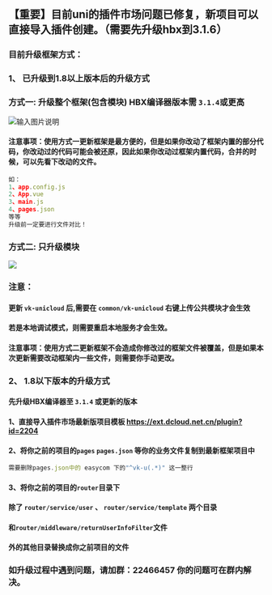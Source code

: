 ## 【重要】目前uni的插件市场问题已修复，新项目可以直接导入插件创建。（需要先升级hbx到3.1.6）

### 目前升级框架方式：

### 1、 已升级到1.8以上版本后的升级方式

### 方式一: 升级整个框架(包含模块) HBX编译器版本需 `3.1.4`或更高
![输入图片说明](https://images.gitee.com/uploads/images/2021/0309/100151_a7d81e18_541115.png "插件更新方法.png")

#### 注意事项：使用方式一更新框架是最方便的，但是如果你改动了框架内置的部分代码，你改动过的代码可能会被还原，因此如果你改动过框架内置代码，合并的时候，可以先看下改动的文件。
```js
如：
1、app.config.js
2、App.vue
3、main.js
4、pages.json
等等
升级前一定要进行文件对比！
```

### 方式二: 只升级模块

![](https://vkceyugu.cdn.bspapp.com/VKCEYUGU-cf0c5e69-620c-4f3c-84ab-f4619262939f/c72fa719-9444-4874-93a5-7b09d440feee.jpg)

### 注意：
#### 更新 `vk-unicloud` 后,需要在 `common/vk-unicloud` 右键上传公共模块才会生效
#### 若是本地调试模式，则需要重启本地服务才会生效。
#### 注意事项：使用方式二更新框架不会造成你修改过的框架文件被覆盖，但是如果本次更新需要改动框架内一些文件，则需要你手动更改。

### 2、 1.8以下版本的升级方式
#### 先升级HBX编译器至 `3.1.4` 或更新的版本
#### 1、直接导入插件市场最新版项目模板 https://ext.dcloud.net.cn/plugin?id=2204
#### 2、将你之前的项目的`pages` `pages.json` 等你的业务文件复制到最新框架项目中
```js
需要删除pages.json中的 easycom 下的"^vk-u(.*)" 这一整行
```
#### 3、将你之前的项目的`router`目录下
#### 除了 `router/service/user` 、 `router/service/template` 两个目录
#### 和`router/middleware/returnUserInfoFilter`文件
#### 外的其他目录替换成你之前项目的文件

### 如升级过程中遇到问题，请加群：22466457 你的问题可在群内解决。
